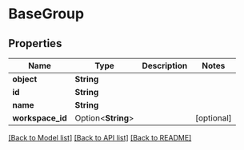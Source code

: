 # BaseGroup

## Properties

Name | Type | Description | Notes
------------ | ------------- | ------------- | -------------
**object** | **String** |  | 
**id** | **String** |  | 
**name** | **String** |  | 
**workspace_id** | Option<**String**> |  | [optional]

[[Back to Model list]](../README.md#documentation-for-models) [[Back to API list]](../README.md#documentation-for-api-endpoints) [[Back to README]](../README.md)


